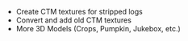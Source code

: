- Create CTM textures for stripped logs
- Convert and add old CTM textures
- More 3D Models (Crops, Pumpkin, Jukebox, etc.)

